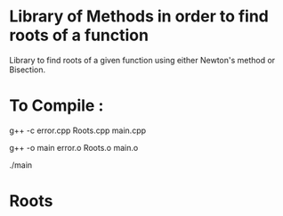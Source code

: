 # Library of Methods in order to find roots of a function
Library to find roots of a given function using either Newton's method or Bisection.
# To Compile :

g++ -c error.cpp Roots.cpp main.cpp

g++ -o main error.o Roots.o main.o

./main

# Roots
